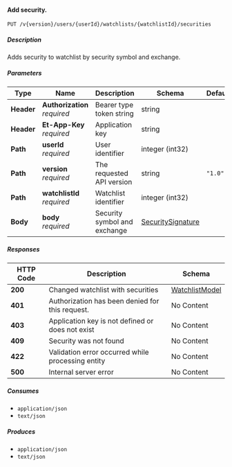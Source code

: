 
<a name="watchlists_addsecurtiy"></a>
#### Add security.
```
PUT /v{version}/users/{userId}/watchlists/{watchlistId}/securities
```


##### Description
Adds security to watchlist by security symbol and exchange.


##### Parameters

|Type|Name|Description|Schema|Default|
|---|---|---|---|---|
|**Header**|**Authorization**  <br>*required*|Bearer type token string|string||
|**Header**|**Et-App-Key**  <br>*required*|Application key|string||
|**Path**|**userId**  <br>*required*|User identifier|integer (int32)||
|**Path**|**version**  <br>*required*|The requested API version|string|`"1.0"`|
|**Path**|**watchlistId**  <br>*required*|Watchlist identifier|integer (int32)||
|**Body**|**body**  <br>*required*|Security symbol and exchange|[SecuritySignature](#securitysignature)||


##### Responses

|HTTP Code|Description|Schema|
|---|---|---|
|**200**|Changed watchlist with securities|[WatchlistModel](#watchlistmodel)|
|**401**|Authorization has been denied for this request.|No Content|
|**403**|Application key is not defined or does not exist|No Content|
|**409**|Security was not found|No Content|
|**422**|Validation error occurred while processing entity|No Content|
|**500**|Internal server error|No Content|


##### Consumes

* `application/json`
* `text/json`


##### Produces

* `application/json`
* `text/json`



